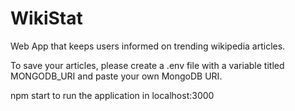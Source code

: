 # WikiStat

Web App that keeps users informed on trending wikipedia articles.

To save your articles, please create a .env file with a variable titled MONGODB_URI and paste your own MongoDB URI.

npm start to run the application in localhost:3000


